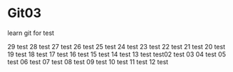# Git03

learn git for test




29 test
28 test
27 test
26 test
25 test
24 test
23 test
22 test
21 test
20 test
19 test
18 test
17 test
16 test
15 test
14 test
13 test
test02
test 03
04 test
05 test
06 test
07 test
08 test
09 test
10 test
11 test
12 test



































































































































































































